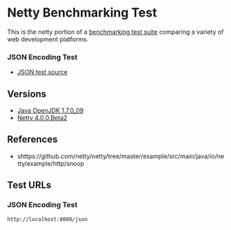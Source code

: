# Netty Benchmarking Test

This is the netty portion of a [benchmarking test suite](../) comparing a variety of web development platforms.

### JSON Encoding Test
* [JSON test source](src/main/java/hello/HelloServerHandler.java)

## Versions

* [Java OpenJDK 1.7.0_09](http://openjdk.java.net/)
* [Netty 4.0.0.Beta2](http://netty.io/)

## References
* shttps://github.com/netty/netty/tree/master/example/src/main/java/io/netty/example/http/snoop

## Test URLs

### JSON Encoding Test

    http://localhost:8080/json